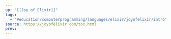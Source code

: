 ```yaml
---
up: "[[Joy of Elixir]]"
tags:
  - "#education/computerprogramming/languages/elixir/joyofelixir/intro"
source: https://joyofelixir.com/toc.html
prev:
---
```



